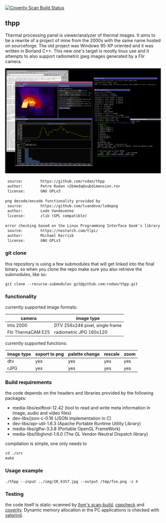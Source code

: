 
<a href="https://scan.coverity.com/projects/rodan-thpp">
  <img alt="Coverity Scan Build Status"
       src="https://scan.coverity.com/projects/27526/badge.svg"/>
</a>

## thpp

Thermal processing panel is viewer/analyzer of thermal images. It aims to be a rewrite of a project of mine from the 2000s with the same name hosted on sourceforge. The old project was Windows 95-XP oriented and it was written in Borland C++. This new one's target is mostly linux use and it attempts to also support radiometric jpeg images generated by a Flir camera.

![screenshot](./img/thpp.png)

```
 source:        https://github.com/rodan/thpp
 author:        Petre Rodan <2b4eda@subdimension.ro>
 license:       GNU GPLv3

png decode/encode functionality provided by
 source:        https://github.com/lvandeve/lodepng
 author:        Lode Vandevenne
 license:       zlib (GPL compatible)

error checking based on the Linux Programming Interface book's library
 source:        https://nostarch.com/tlpi/
 author:        Michael Kerrisk
 license:       GNU GPLv3
```

### git clone

this repository is using a few submodules that will get linked into the final binary.
so when you clone the repo make sure you also retrieve the submodules, like so:

```
git clone --recurse-submodules git@github.com:rodan/thpp.git
```

### functionality

currently supported image formats:

camera | image type
--- | ---
Irtis 2000 | DTV 256x248 pixel, single frame
Flir ThermaCAM E25 | radiometric JPG 160x120

currently supported functions:

image type | export to png | palette change | rescale | zoom
--- | --- | --- | --- | --- 
dtv | yes | yes | yes | yes
rJPG| yes | yes | yes | yes


### Build requirements

the code depends on the headers and libraries provided by the following packages:

 * media-libs/exiftool-12.42 (tool to read and write meta information in image, audio and video files)
 * dev-libs/json-c-0.16 (JSON implementation in C)
 * dev-libs/apr-util-1.6.3 (Apache Portable Runtime Utility Library)
 * media-libs/glfw-3.3.8 (Portable OpenGL FrameWork)
 * media-libs/libglvnd-1.6.0 (The GL Vendor-Neutral Dispatch library)

compilation is simple, one only needs to
```
cd ./src
make
```

### Usage example

```
./thpp --input ../img/IR_6357.jpg --output /tmp/foo.png -z 4
```

### Testing

the code itself is static-scanned by [llvm's scan-build](https://clang-analyzer.llvm.org/), [cppcheck](http://cppcheck.net/) and [coverity](https://scan.coverity.com/projects/rodan-thpp?tab=overview). Dynamic memory allocation in the PC applications is checked with [valgrind](https://valgrind.org/).


